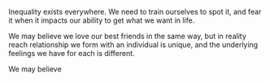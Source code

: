 Inequality exists everywhere. We need to train ourselves to spot it, and fear it when it impacts our ability to get what we want in life.

We may believe we love our best friends in the same way, but in reality reach relationship we form with an individual is unique, and the underlying feelings we have for each is different.

We may believe 